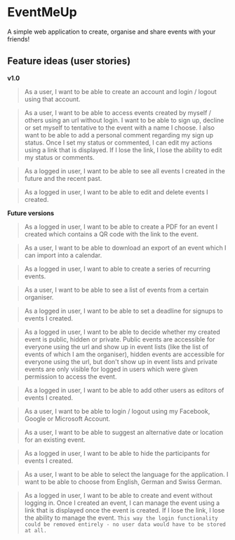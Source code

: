 # EventMeUp

A simple web application to create, organise and share events with your friends!

## Feature ideas (user stories)

**v1.0**

> As a user, I want to be able to create an account and login / logout using that account.

> As a user, I want to be able to access events created by myself / others using an url without login. I want to be able to sign up, decline or set myself to tentative to the event with a name I choose. I also want to be able to add a personal comment regarding my sign up status. Once I set my status or commented, I can edit my actions using a link that is displayed. If I lose the link, I lose the ability to edit my status or comments.

> As a logged in user, I want to be able to see all events I created in the future and the recent past.

> As a logged in user, I want to be able to edit and delete events I created.

**Future versions**

> As a logged in user, I want to be able to create a PDF for an event I created which contains a QR code with the link to the event.

> As a user, I want to be able to download an export of an event which I can import into a calendar.

> As a logged in user, I want to able to create a series of recurring events.

> As a user, I want to be able to see a list of events from a certain organiser.

> As a logged in user, I want to be able to set a deadline for signups to events I created.

> As a logged in user, I want to be able to decide whether my created event is public, hidden or private. Public events are accessible for everyone using the url and show up in event lists (like the list of events of which I am the organiser), hidden events are accessible for everyone using the url, but don't show up in event lists and private events are only visible for logged in users which were given permission to access the event.

> As a logged in user, I want to be able to add other users as editors of events I created.

> As a user, I want to be able to login / logout using my Facebook, Google or Microsoft Account.

> As a user, I want to be able to suggest an alternative date or location for an existing event.

> As a logged in user, I want to be able to hide the participants for events I created.

> As a user, I want to be able to select the language for the application. I want to be able to choose from English, German and Swiss German.

> As a logged in user, I want to be able to create and event without logging in. Once I created an event, I can manage the event using a link that is displayed once the event is created. If I lose the link, I lose the ability to manage the event. `This way the login functionality could be removed entirely - no user data would have to be stored at all.`
